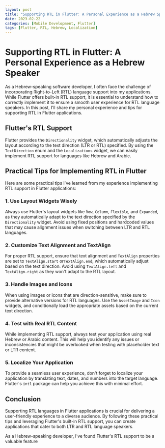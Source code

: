 ```yaml
---
layout: post
title: "Supporting RTL in Flutter: A Personal Experience as a Hebrew Speaker"
date: 2023-02-22
categories: [Mobile Development, Flutter]
tags: [Flutter, RTL, Hebrew, Localization]
---
```


# Supporting RTL in Flutter: A Personal Experience as a Hebrew Speaker

As a Hebrew-speaking software developer, I often face the challenge of incorporating Right-to-Left (RTL) language support into my applications. While Flutter offers built-in RTL support, it is essential to understand how to correctly implement it to ensure a smooth user experience for RTL language speakers. In this post, I'll share my personal experience and tips for supporting RTL in Flutter applications.

## Flutter's RTL Support

Flutter provides the `Directionality` widget, which automatically adjusts the layout according to the text direction (LTR or RTL) specified. By using the `TextDirection` enum and the `Localizations` widget, we can easily implement RTL support for languages like Hebrew and Arabic.

## Practical Tips for Implementing RTL in Flutter

Here are some practical tips I've learned from my experience implementing RTL support in Flutter applications:

### 1. Use Layout Widgets Wisely

Always use Flutter's layout widgets like `Row`, `Column`, `Flexible`, and `Expanded`, as they automatically adapt to the text direction specified by the `Directionality` widget. Avoid using fixed positions and hardcoded values that may cause alignment issues when switching between LTR and RTL languages.

### 2. Customize Text Alignment and TextAlign

For proper RTL support, ensure that text alignment and `TextAlign` properties are set to `TextAlign.start` or`TextAlign.end`, which automatically adjust based on the text direction. Avoid using `TextAlign.left` and `TextAlign.right` as they won't adapt to the RTL layout.

### 3. Handle Images and Icons

When using images or icons that are direction-sensitive, make sure to provide alternative versions for RTL languages. Use the `AssetImage` and `Icon` widgets, and conditionally load the appropriate assets based on the current text direction.

### 4. Test with Real RTL Content

While implementing RTL support, always test your application using real Hebrew or Arabic content. This will help you identify any issues or inconsistencies that might be overlooked when testing with placeholder text or LTR content.

### 5. Localize Your Application

To provide a seamless user experience, don't forget to localize your application by translating text, dates, and numbers into the target language. Flutter's `intl` package can help you achieve this with minimal effort.

## Conclusion

Supporting RTL languages in Flutter applications is crucial for delivering a user-friendly experience to a diverse audience. By following these practical tips and leveraging Flutter's built-in RTL support, you can create applications that cater to both LTR and RTL language speakers.

As a Hebrew-speaking developer, I've found Flutter's RTL support to be a valuable feature
